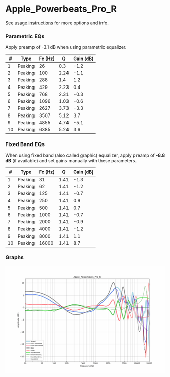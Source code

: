 # Apple_Powerbeats_Pro_R
See [usage instructions](https://github.com/jaakkopasanen/AutoEq#usage) for more options and info.

### Parametric EQs
Apply preamp of -3.1 dB when using parametric equalizer.

|   # | Type    |   Fc (Hz) |    Q |   Gain (dB) |
|-----|---------|-----------|------|-------------|
|   1 | Peaking |        26 | 0.3  |        -1.2 |
|   2 | Peaking |       100 | 2.24 |        -1.1 |
|   3 | Peaking |       288 | 1.4  |         1.2 |
|   4 | Peaking |       429 | 2.23 |         0.4 |
|   5 | Peaking |       768 | 2.31 |        -0.3 |
|   6 | Peaking |      1096 | 1.03 |        -0.6 |
|   7 | Peaking |      2627 | 3.73 |        -3.3 |
|   8 | Peaking |      3507 | 5.12 |         3.7 |
|   9 | Peaking |      4855 | 4.74 |        -5.1 |
|  10 | Peaking |      6385 | 5.24 |         3.6 |

### Fixed Band EQs
When using fixed band (also called graphic) equalizer, apply preamp of **-8.8 dB** (if available) and set gains manually with these parameters.

|   # | Type    |   Fc (Hz) |    Q |   Gain (dB) |
|-----|---------|-----------|------|-------------|
|   1 | Peaking |        31 | 1.41 |        -1.3 |
|   2 | Peaking |        62 | 1.41 |        -1.2 |
|   3 | Peaking |       125 | 1.41 |        -0.7 |
|   4 | Peaking |       250 | 1.41 |         0.9 |
|   5 | Peaking |       500 | 1.41 |         0.7 |
|   6 | Peaking |      1000 | 1.41 |        -0.7 |
|   7 | Peaking |      2000 | 1.41 |        -0.9 |
|   8 | Peaking |      4000 | 1.41 |        -1.2 |
|   9 | Peaking |      8000 | 1.41 |         1.1 |
|  10 | Peaking |     16000 | 1.41 |         8.7 |

### Graphs
![](./Apple_Powerbeats_Pro_R.png)
